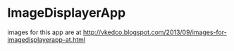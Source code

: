 ImageDisplayerApp
=================

images for this app are at http://vkedco.blogspot.com/2013/09/images-for-imagedisplayerapp-at.html

